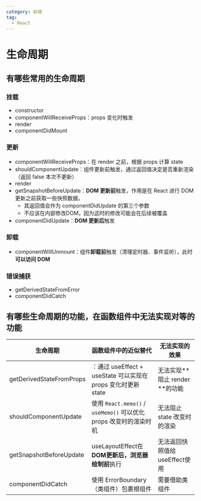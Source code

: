 ```yaml
---
category: 前端
tag:
  - React
---
```


# 生命周期

## 有哪些常用的生命周期

### 挂载

- constructor
- componentWillReceiveProps：props 变化时触发
- render
- componentDidMount

### 更新

- componentWillReceiveProps：在 render 之前，根据 props 计算 state
- shouldComponentUpdate：组件更新前触发，通过返回值决定是否重新渲染（返回 false 本次不更新）
- render
- getSnapshotBeforeUpdate：**DOM 更新前**触发，作用是在 React 进行 DOM 更新之前获取一些快照数据。
  - 其返回值会作为 componentDidUpdate 的第三个参数
  - 不应该在内部修改DOM，因为这时的修改可能会在后续被覆盖
- componentDidUpdate：**DOM 更新后**触发

### 卸载

- componentWillUnmount：组件**卸载前**触发（清理定时器、事件监听），此时**可以访问 DOM**

### 错误捕获

- getDerivedStateFromError
- componentDidCatch

## 有哪些生命周期的功能，在函数组件中无法实现对等的功能

| 生命周期                 | 函数组件中的近似替代                                         | 无法实现的效果                 |
| ------------------------ | ------------------------------------------------------------ | ------------------------------ |
| getDerivedStateFromProps | ：通过 useEffect + useState 可以实现在 props 变化时更新 state | 无法实现**阻止 render **的功能 |
| shouldComponentUpdate    | 使用 `React.memo()` / `useMemo()` 可以优化 props 改变时的渲染时机 | 无法阻止 state 改变时的渲染    |
| getSnapshotBeforeUpdate  | useLayoutEffect在**DOM更新后，浏览器绘制前**执行             | 无法返回快照值给useEffect使用  |
| componentDidCatch        | 使用 ErrorBoundary （类组件）包裹根组件                      | 需要借助类组件                 |

